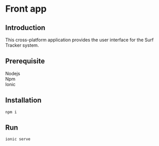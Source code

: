 # Front app

## Introduction
This cross-platform application provides the user interface for the Surf Tracker system.

## Prerequisite
Nodejs </br>
Npm </br>
Ionic

## Installation
```
npm i
```

## Run 
``` 
ionic serve 
```
